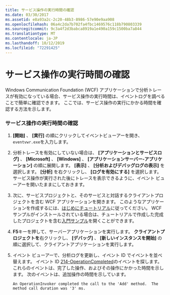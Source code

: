 ```yaml
---
title: サービス操作の実行時間の確認
ms.date: 03/30/2017
ms.assetid: e8a93a2c-2c20-48b3-8986-57e90e9aa908
ms.openlocfilehash: 06a4c2da7b702fa4fbc1469576c118b790803339
ms.sourcegitcommit: 9c3a4f2d3babca8919a1e490a159c1500ba7a844
ms.translationtype: MT
ms.contentlocale: ja-JP
ms.lasthandoff: 10/12/2019
ms.locfileid: "72291425"
---
```

# <a name="determining-service-operation-duration"></a>サービス操作の実行時間の確認
Windows Communication Foundation (WCF) アプリケーションで分析トレースが有効になっている場合、サービス操作の実行時間は、イベントログを調べることで簡単に確認できます。  ここでは、サービス操作の実行にかかる時間を確認する方法を示します。  
  
### <a name="determining-service-operation-execution-duration"></a>サービス操作の実行時間の確認  
  
1. **[開始]** 、 **[実行]** の順にクリックしてイベントビューアーを開き、`eventvwr.exe`を入力します。  
  
2. 分析トレースを有効にしていない場合は、 **[アプリケーションとサービスログ]** 、 **[Microsoft]** 、 **[Windows]** 、 **[アプリケーションサーバー-アプリケーション]** の順に展開します。 **[表示]** 、 **[分析およびデバッグログの表示]** を選択します。 **[分析]** を右クリックし、 **[ログを有効にする]** を選択します。 サービス操作が実行された後にトレースを表示できるように、イベント ビューアーを開いたままにしておきます。  
  
3. 次に、サービスプロジェクトと、そのサービスと対話するクライアントプロジェクトを含む WCF アプリケーションを開きます。  このようなアプリケーションを作成するには、[はじめにチュートリアル](../../getting-started-tutorial.md)に従ってください。  WCF サンプルがインストールされている場合は、チュートリアルで作成した完成したプロジェクトを含む[入門サンプル](../../samples/getting-started-sample.md)を開くことができます。  
  
4. **F5**キーを押して、サーバーアプリケーションを実行します。 **クライアントプロジェクトを**右クリックし、 **[デバッグ]** 、 **[新しいインスタンスを開始]** の順に選択して、クライアントアプリケーションを実行します。  
  
5. イベント ビューアーで、分析ログを更新し、イベント ID でイベントを並べ替えます。  イベント ID [214-OperationCompleted](214-operationcompleted.md)のイベントを探します。  これらのイベントは、完了した操作、およびその操作にかかった時間を示します。  次のイベントは、追加操作の時間を示しています。  
  
    ```output  
    An OperationInvoker completed the call to the 'Add' method.  The method call duration was '3' ms.  
    ```
